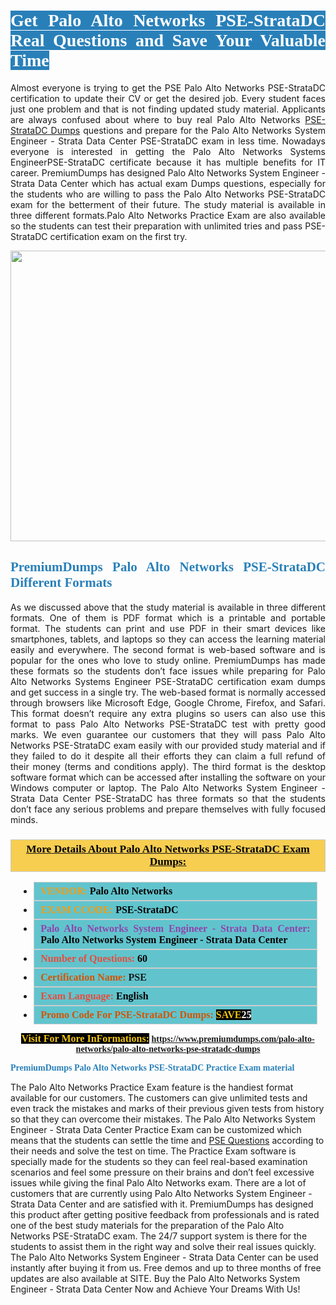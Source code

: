 <h1 style="text-align: justify;"><span style="color:#ffffff;"><span style="font-family:Georgia,serif;"><strong><span style="background-color:#2980b9;">Get Palo Alto Networks PSE-StrataDC Real Questions and Save Your Valuable Time</span></strong></span></span></h1>

<p style="text-align: justify;">Almost everyone is trying to get the PSE Palo Alto Networks PSE-StrataDC certification to update their CV or get the desired job. Every student faces just one problem and that is not finding updated study material. Applicants are always confused about where to buy real Palo Alto Networks <a href="https://www.premiumdumps.com/palo-alto-networks/palo-alto-networks-pse-stratadc-dumps">PSE-StrataDC Dumps</a> questions and prepare for the Palo Alto Networks System Engineer - Strata Data Center PSE-StrataDC exam in less time. Nowadays everyone is interested in getting the Palo Alto Networks Systems EngineerPSE-StrataDC certificate because it has multiple benefits for IT career. PremiumDumps has designed Palo Alto Networks System Engineer - Strata Data Center which has actual exam Dumps questions, especially for the students who are willing to pass the Palo Alto Networks PSE-StrataDC exam for the betterment of their future. The study material is available in three different formats.Palo Alto Networks Practice Exam are also available so the students can test their preparation with unlimited tries and pass PSE-StrataDC certification exam on the first try.</p>

<p style="text-align: center;"><a href="https://www.premiumdumps.com/palo-alto-networks/palo-alto-networks-pse-stratadc-dumps"><img alt="" src="https://i.imgur.com/KJGzbJ2.jpeg" style="width: 700px; height: 465px;" /></a></p>

<h2 style="text-align: justify;"><span style="color:#2980b9;"><span style="font-family:Georgia,serif;"><strong>PremiumDumps Palo Alto Networks PSE-StrataDC Different Formats</strong></span></span></h2>

<p style="text-align: justify;">As we discussed above that the study material is available in three different formats. One of them is PDF format which is a printable and portable format. The students can print and use PDF in their smart devices like smartphones, tablets, and laptops so they can access the learning material easily and everywhere. The second format is web-based software and is popular for the ones who love to study online. PremiumDumps has made these formats so the students don’t face issues while preparing for Palo Alto Networks Systems Engineer PSE-StrataDC certification exam dumps and get success in a single try. The web-based format is normally accessed through browsers like Microsoft Edge, Google Chrome, Firefox, and Safari. This format doesn’t require any extra plugins so users can also use this format to pass Palo Alto Networks PSE-StrataDC test with pretty good marks. We even guarantee our customers that they will pass Palo Alto Networks PSE-StrataDC exam easily with our provided study material and if they failed to do it despite all their efforts they can claim a full refund of their money (terms and conditions apply). The third format is the desktop software format which can be accessed after installing the software on your Windows computer or laptop. The Palo Alto Networks System Engineer - Strata Data Center PSE-StrataDC has three formats so that the students don’t face any serious problems and prepare themselves with fully focused minds.</p>

<h3 style="background: #f7ce50; border: 1px solid rgb(204, 204, 204); padding: 5px 10px; text-align: center;"><span style="font-family:Georgia,serif;"><u><u><span style="color:#000000;"><span style="font-size:11pt"><span style="line-height:normal"><b><span style="font-size:13.0pt"><span cambria="">More Details About Palo Alto Networks PSE-StrataDC Exam Dumps:</span></span></b></span></span></span></u></u></span></h3>

<ul>
	<li style="margin:0cm 10pt">
	<div style="background:#61c4cd; border: 1px solid rgb(204, 204, 204); padding: 5px 10px; text-align: justify;"><span style="font-family:Georgia,serif;"><span style="font-size:11pt"><span style="line-height:normal"><b><span style="font-size:12.0pt"><span new="" roman="" times=""><span style="color:#f39c12;">VENDOR:</span> <span style="color:#000000;">Palo Alto Networks</span></span></span></b></span></span></span></div>
	</li>
	<li style="margin:0cm 10pt">
	<div style="background: #61c4cd; border: 1px solid rgb(204, 204, 204); padding: 5px 10px; text-align: justify;"><span style="font-family:Georgia,serif;"><span style="font-size:11pt"><span style="line-height:normal"><b><span style="font-size:12.0pt"><span new="" roman="" times=""><span style="color:#f39c12;">EXAM CCODE:</span> <span style="color:#000000;">PSE-StrataDC</span></span></span></b></span></span></span></div>
	</li>
	<li style="margin:0cm 10pt">
	<div style="background: #61c4cd; border: 1px solid rgb(204, 204, 204); padding: 5px 10px; text-align: justify;"><span style="font-family:Georgia,serif;"><span style="font-size:11pt"><span style="line-height:normal"><b><span style="font-size:12.0pt"><span new="" roman="" times=""><span style="color:#8e44ad;">Palo Alto Networks System Engineer - Strata Data Center:</span> <span style="color:#000000;">Palo Alto Networks System Engineer - Strata Data Center</span></span></span></b></span></span></span></div>
	</li>
	<li style="margin:0cm 10pt">
	<div style="background: #61c4cd; border: 1px solid rgb(204, 204, 204); padding: 5px 10px;"><span style="font-family:Georgia,serif;"><span style="font-size:11pt"><span style="line-height:normal"><b><span style="font-size:12.0pt"><span new="" roman="" times=""><span style="color:#e74c3c;">Number of Questions:</span><span style="color:#000000;"><span style="color:#f1c40f;"> </span>60</span></span></span></b></span></span></span></div>
	</li>
	<li style="margin:0cm 10pt">
	<div style="background: #61c4cd; border: 1px solid rgb(204, 204, 204); padding: 5px 10px; text-align: justify;"><span style="font-family:Georgia,serif;"><span style="font-size:11pt"><span style="line-height:normal"><b><span style="font-size:12.0pt"><span new="" roman="" times=""><span style="color:#d35400;">Certification Name:</span> PSE</span></span></b></span></span></span></div>
	</li>
	<li style="margin:0cm 10pt">
	<div style="background: #61c4cd; border: 1px solid rgb(204, 204, 204); padding: 5px 10px; text-align: justify;"><span style="font-family:Georgia,serif;"><span style="font-size:11pt"><span style="line-height:normal"><b><span style="font-size:12.0pt"><span new="" roman="" times=""><span style="color:#e74c3c;">Exam Language:</span> <span style="color:#000000;">English</span></span></span></b></span></span></span></div>
	</li>
	<li style="margin:0cm 10pt">
	<div style="background: #61c4cd; border: 1px solid rgb(204, 204, 204); padding: 5px 10px;"><span style="font-family:Georgia,serif;"><span style="font-size:11pt"><span style="line-height:normal"><b><span style="font-size:12.0pt"><span new="" roman="" times=""><span style="color:#d35400;">Promo Code For PSE-StrataDC Dumps:</span><span style="color:#f1c40f;"> <span style="background-color:#000000;">SAVE</span></span><span style="color:#ffffff;"><span style="background-color:#000000;">25</span></span></span></span></b></span></span></span></div>
	</li>
</ul>

<p style="text-align: center;"><span style="font-family:Georgia,serif;"><strong><span style="font-size:16px;"><span style="color:#f1c40f;"><span style="background-color:#000000;">Visit For More InFormations:</span></span></span> <a href="https://www.premiumdumps.com/palo-alto-networks/palo-alto-networks-pse-stratadc-dumps">https://www.premiumdumps.com/palo-alto-networks/palo-alto-networks-pse-stratadc-dumps</a></strong></span></p>

<p><span style="color:#2980b9;"><span style="font-family:Georgia,serif;"><strong><strong><strong>PremiumDumps Palo Alto Networks PSE-StrataDC Practice Exam material</strong></strong></strong></span></span></p>

<p>The Palo Alto Networks Practice Exam feature is the handiest format available for our customers. The customers can give unlimited tests and even track the mistakes and marks of their previous given tests from history so that they can overcome their mistakes. The Palo Alto Networks System Engineer - Strata Data Center Practice Exam can be customized which means that the students can settle the time and <a href="https://www.premiumdumps.com/palo-alto-networks/pse-dumps">PSE Questions</a> according to their needs and solve the test on time. The Practice Exam software is specially made for the students so they can feel real-based examination scenarios and feel some pressure on their brains and don’t feel excessive issues while giving the final Palo Alto Networks exam. There are a lot of customers that are currently using Palo Alto Networks System Engineer - Strata Data Center and are satisfied with it. PremiumDumps has designed this product after getting positive feedback from professionals and is rated one of the best study materials for the preparation of the Palo Alto Networks PSE-StrataDC exam. The 24/7 support system is there for the students to assist them in the right way and solve their real issues quickly. The Palo Alto Networks System Engineer - Strata Data Center can be used instantly after buying it from us. Free demos and up to three months of free updates are also available at SITE. Buy the Palo Alto Networks System Engineer - Strata Data Center Now and Achieve Your Dreams With Us!</p>
